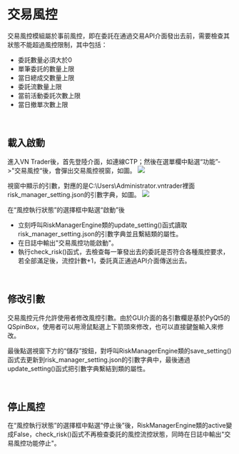 # 交易風控

交易風控模組屬於事前風控，即在委託在通過交易API介面發出去前，需要檢查其狀態不能超過風控限制，其中包括：
- 委託數量必須大於0
- 單筆委託的數量上限
- 當日總成交數量上限
- 委託流數量上限
- 當前活動委託次數上限
- 當日撤單次數上限

&nbsp;

## 載入啟動

進入VN Trader後，首先登陸介面，如連線CTP；然後在選單欄中點選“功能”->"交易風控“後，會彈出交易風控視窗，如圖。
![](https://vnpy-community.oss-cn-shanghai.aliyuncs.com/forum_experience/yazhang/risk_manager/risk_manager.png)

視窗中顯示的引數，對應的是C:\Users\Administrator\.vntrader裡面risk_manager_setting.json的引數字典，如圖。
![](https://vnpy-community.oss-cn-shanghai.aliyuncs.com/forum_experience/yazhang/risk_manager/data_setting.png)

在“風控執行狀態”的選擇框中點選“啟動”後
- 立刻呼叫RiskManagerEngine類的update_setting()函式讀取risk_manager_setting.json的引數字典並且繫結類的屬性。
- 在日誌中輸出"交易風控功能啟動"。
- 執行check_risk()函式，去檢查每一筆發出去的委託是否符合各種風控要求，若全部滿足後，流控計數+1，委託真正通過API介面傳送出去。

&nbsp;

## 修改引數

交易風控元件允許使用者修改風控引數。由於GUI介面的各引數欄是基於PyQt5的QSpinBox，使用者可以用滑鼠點選上下箭頭來修改，也可以直接鍵盤輸入來修改。

最後點選視窗下方的“儲存”按鈕，對呼叫RiskManagerEngine類的save_setting()函式去更新到risk_manager_setting.json的引數字典中，最後通過update_setting()函式把引數字典繫結到類的屬性。

&nbsp;

## 停止風控

在“風控執行狀態”的選擇框中點選“停止後”後，RiskManagerEngine類的active變成False，check_risk()函式不再檢查委託的風控流控狀態，同時在日誌中輸出"交易風控功能停止"。

